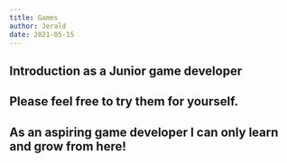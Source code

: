 ```yaml
---
title: Games
author: Jerald
date: 2021-05-15
---
```


## Introduction as a Junior game developer

## Please feel free to try them for yourself.

## As an aspiring game developer I can only learn and grow from here!

